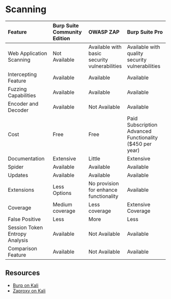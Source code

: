 # Scanning

| Feature                           | Burp Suite<br>Community<br>Edition | OWASP ZAP                                           | Burp Suite Pro                                                 |
|:----------------------------------|:-----------------------------------|:----------------------------------------------------|:---------------------------------------------------------------|
| Web Application Scanning          | Not Available                      | Available with<br>basic security<br>vulnerabilities | Available with<br>quality security<br>vulnerabilities          |
| Intercepting Feature              | Available                          | Available                                           | Available                                                      |
| Fuzzing Capabilities              | Available                          | Available                                           | Available                                                      |
| Encoder and Decoder               | Available                          | Not Available                                       | Available                                                      |
| Cost                              | Free                               | Free                                                | Paid Subscription<br>Advanced Functionality<br>($450 per year) |
| Documentation                     | Extensive                          | Little                                              | Extensive                                                      |
| Spider                            | Available                          | Available                                           | Available                                                      |
| Updates                           | Available                          | Available                                           | Available                                                      |
| Extensions                        | Less Options                       | No provision<br>for enhance<br>functionality        | Available                                                      |
| Coverage                          | Medium coverage                    | Less coverage                                       | Extensive Coverage                                             |
| False Positive                    | Less                               | More                                                | Less                                                           |
| Session Token<br>Entropy Analysis | Available                          | Not Available                                       | Available                                                      |
| Comparison Feature                | Available                          | Not Available                                       | Available                                                      |

## Resources

* [Burp on Kali](red-testlab:docs/webapp/burp)
* [Zaproxy on Kali](red-testlab:docs/webapp/zap)
